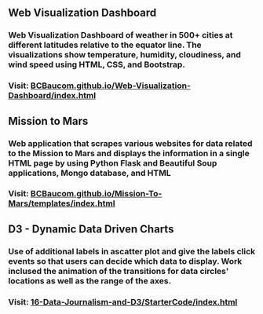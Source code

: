 ## Web Visualization Dashboard
### Web Visualization Dashboard of weather in 500+ cities at different latitudes relative to the equator line. The visualizations show temperature, humidity, cloudiness, and wind speed using HTML, CSS, and Bootstrap.

### Visit:  [BCBaucom.github.io/Web-Visualization-Dashboard/index.html](https://BCBaucom.github.io/Web-Visualization-Dashboard/index.html)


## Mission to Mars
### Web application that scrapes various websites for data related to the Mission to Mars and displays the information in a single HTML page by using Python Flask and Beautiful Soup applications, Mongo database, and HTML

### Visit: [BCBaucom.github.io/Mission-To-Mars/templates/index.html](https://BCBaucom.github.io/Mission-To-Mars/templates/index.html)

## D3 - Dynamic Data Driven Charts
### Use of additional labels in ascatter plot and give the labels click events so that users can decide which data to display. Work inclused the animation of the transitions for data circles' locations as well as the range of the axes.

### Visit: [16-Data-Journalism-and-D3/StarterCode/index.html](https://github.com/BCBaucom/16-Data-Journalism-and-D3/blob/master/StarterCode/index.html)

